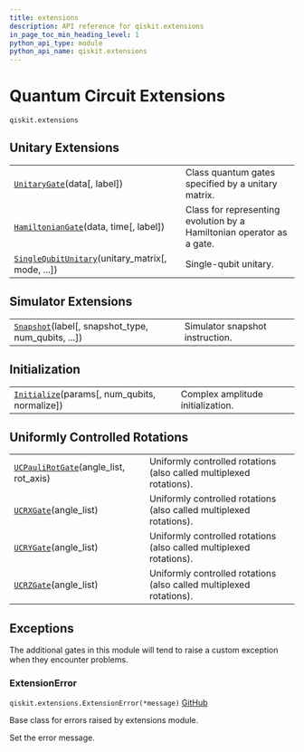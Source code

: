 ```yaml
---
title: extensions
description: API reference for qiskit.extensions
in_page_toc_min_heading_level: 1
python_api_type: module
python_api_name: qiskit.extensions
---
```


<span id="module-qiskit.extensions" />

<span id="qiskit-extensions" />

<span id="quantum-circuit-extensions-qiskit-extensions" />

# Quantum Circuit Extensions

<span id="module-qiskit.extensions" />

`qiskit.extensions`

## Unitary Extensions

|                                                                                                                                    |                                                                       |
| ---------------------------------------------------------------------------------------------------------------------------------- | --------------------------------------------------------------------- |
| [`UnitaryGate`](qiskit.extensions.UnitaryGate "qiskit.extensions.UnitaryGate")(data\[, label])                                     | Class quantum gates specified by a unitary matrix.                    |
| [`HamiltonianGate`](qiskit.extensions.HamiltonianGate "qiskit.extensions.HamiltonianGate")(data, time\[, label])                   | Class for representing evolution by a Hamiltonian operator as a gate. |
| [`SingleQubitUnitary`](qiskit.extensions.SingleQubitUnitary "qiskit.extensions.SingleQubitUnitary")(unitary\_matrix\[, mode, ...]) | Single-qubit unitary.                                                 |

## Simulator Extensions

|                                                                                                                   |                                 |
| ----------------------------------------------------------------------------------------------------------------- | ------------------------------- |
| [`Snapshot`](qiskit.extensions.Snapshot "qiskit.extensions.Snapshot")(label\[, snapshot\_type, num\_qubits, ...]) | Simulator snapshot instruction. |

## Initialization

|                                                                                                                |                                   |
| -------------------------------------------------------------------------------------------------------------- | --------------------------------- |
| [`Initialize`](qiskit.extensions.Initialize "qiskit.extensions.Initialize")(params\[, num\_qubits, normalize]) | Complex amplitude initialization. |

## Uniformly Controlled Rotations

|                                                                                                                 |                                                                     |
| --------------------------------------------------------------------------------------------------------------- | ------------------------------------------------------------------- |
| [`UCPauliRotGate`](qiskit.extensions.UCPauliRotGate "qiskit.extensions.UCPauliRotGate")(angle\_list, rot\_axis) | Uniformly controlled rotations (also called multiplexed rotations). |
| [`UCRXGate`](qiskit.extensions.UCRXGate "qiskit.extensions.UCRXGate")(angle\_list)                              | Uniformly controlled rotations (also called multiplexed rotations). |
| [`UCRYGate`](qiskit.extensions.UCRYGate "qiskit.extensions.UCRYGate")(angle\_list)                              | Uniformly controlled rotations (also called multiplexed rotations). |
| [`UCRZGate`](qiskit.extensions.UCRZGate "qiskit.extensions.UCRZGate")(angle\_list)                              | Uniformly controlled rotations (also called multiplexed rotations). |

## Exceptions

The additional gates in this module will tend to raise a custom exception when they encounter problems.

### ExtensionError

<span id="qiskit.extensions.ExtensionError" />

`qiskit.extensions.ExtensionError(*message)` [GitHub](https://github.com/qiskit/qiskit/tree/stable/0.25/qiskit/extensions/exceptions.py "view source code")

Base class for errors raised by extensions module.

Set the error message.

